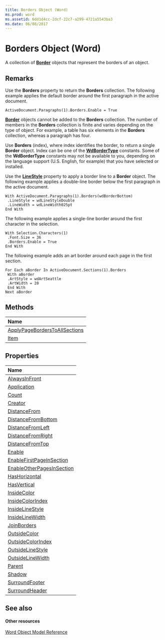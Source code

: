 ```yaml
---
title: Borders Object (Word)
ms.prod: word
ms.assetid: 6dd1d4cc-2dcf-22c7-a299-4721a5543ba3
ms.date: 06/08/2017
---
```



# Borders Object (Word)

A collection of **[Border](border-object-word.md)** objects that represent the borders of an object.


## Remarks

Use the **Borders** property to return the **Borders** collection. The following example applies the default border around the first paragraph in the active document.


```
ActiveDocument.Paragraphs(1).Borders.Enable = True
```

 **[Border](border-object-word.md)** objects cannot be added to the **Borders** collection. The number of members in the **Borders** collection is finite and varies depending on the type of object. For example, a table has six elements in the **Borders** collection, whereas a paragraph has four.

Use **Borders** (index), where index identifies the border, to return a single **Border** object. Index can be one of the **[WdBorderType](wdbordertype-enumeration-word.md)** constants. Some of the **WdBorderType** constants may not be available to you, depending on the language support (U.S. English, for example) that you have selected or installed.

Use the **[LineStyle](border-linestyle-property-word.md)** property to apply a border line to a **Border** object. The following example applies a double-line border below the first paragraph in the active document.




```
With ActiveDocument.Paragraphs(1).Borders(wdBorderBottom) 
 .LineStyle = wdLineStyleDouble 
 .LineWidth = wdLineWidth025pt 
End With
```

The following example applies a single-line border around the first character in the selection.




```
With Selection.Characters(1) 
 .Font.Size = 36 
 .Borders.Enable = True 
End With
```

The following example adds an art border around each page in the first section.




```
For Each aBorder In ActiveDocument.Sections(1).Borders 
 With aBorder 
 .ArtStyle = wdArtSeattle 
 .ArtWidth = 20 
 End With 
Next aBorder
```


## Methods



|**Name**|
|:-----|
|[ApplyPageBordersToAllSections](borders-applypageborderstoallsections-method-word.md)|
|[Item](borders-item-method-word.md)|

## Properties



|**Name**|
|:-----|
|[AlwaysInFront](borders-alwaysinfront-property-word.md)|
|[Application](borders-application-property-word.md)|
|[Count](borders-count-property-word.md)|
|[Creator](borders-creator-property-word.md)|
|[DistanceFrom](borders-distancefrom-property-word.md)|
|[DistanceFromBottom](borders-distancefrombottom-property-word.md)|
|[DistanceFromLeft](borders-distancefromleft-property-word.md)|
|[DistanceFromRight](borders-distancefromright-property-word.md)|
|[DistanceFromTop](borders-distancefromtop-property-word.md)|
|[Enable](borders-enable-property-word.md)|
|[EnableFirstPageInSection](borders-enablefirstpageinsection-property-word.md)|
|[EnableOtherPagesInSection](borders-enableotherpagesinsection-property-word.md)|
|[HasHorizontal](borders-hashorizontal-property-word.md)|
|[HasVertical](borders-hasvertical-property-word.md)|
|[InsideColor](borders-insidecolor-property-word.md)|
|[InsideColorIndex](borders-insidecolorindex-property-word.md)|
|[InsideLineStyle](borders-insidelinestyle-property-word.md)|
|[InsideLineWidth](borders-insidelinewidth-property-word.md)|
|[JoinBorders](borders-joinborders-property-word.md)|
|[OutsideColor](borders-outsidecolor-property-word.md)|
|[OutsideColorIndex](borders-outsidecolorindex-property-word.md)|
|[OutsideLineStyle](borders-outsidelinestyle-property-word.md)|
|[OutsideLineWidth](borders-outsidelinewidth-property-word.md)|
|[Parent](borders-parent-property-word.md)|
|[Shadow](borders-shadow-property-word.md)|
|[SurroundFooter](borders-surroundfooter-property-word.md)|
|[SurroundHeader](borders-surroundheader-property-word.md)|

## See also


#### Other resources


[Word Object Model Reference](http://msdn.microsoft.com/library/be452561-b436-bb9b-6f94-3faa9a74a6fd%28Office.15%29.aspx)
